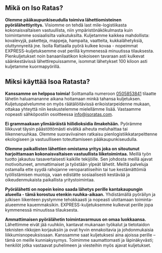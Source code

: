 
## Mikä on Iso Ratas?

**Olemme pääkaupunkiseudulla toimiva lähettiomisteinen pyörälähettiyritys.**
Visiomme on tehdä last mile-logistiikasta kokonaisvaltaisen vastuullista, niin ympäristönäkökulmasta kuin toimintamme sosiaalisilta vaikutuksilta.
Kuljetamme kaikkea mahdollista: kovalevyjä, paketteja, mappeja, hampaita, vaatteita, kukkalähetyksiä, oluttynnyreitä jne.
Isolla Rattaalla pyörä kulkee kovaa - nopeimmat EXPRESS-kuljetuksemme ovat perillä kymmenessä minuutissa tilauksesta.
Pienkuljetukset noin banaanilaatikon kokoiseen tavaraan asti kulkevat säänkestävissä lähettirepuissamme, isommat lähetykset 100 kiloon asti kuljetamme kuormapyörillä. 



## Miksi käyttää Isoa Ratasta?

**Kanssamme on helppoa toimia!**
Soittamalla numeroon [0505853841](tel:0505853841) tilaatte lähetin haluamananne aikana hoitamaan minkä tahansa kuljetuksen.
Kuljetuspalvelumme on myös räätälöitävissä erikoistarpeidenne mukaan, ottakaa yhteyttä niin keskustelemme mielellämme lisää.
Vastaamme nopeasti sähköpostiin osoitteessa [info@isoratas.com](mailto:info@isoratas.com).

**Ei grammaakaan ylimääräistä hiilidioksidia ilmakehään.**
Pyörämme liikkuvat täysin päästöttömästi eivätkä aiheuta meluhaittaa tai liikenneruuhkaa.
Olemme suoraviivainen ratkaisu pienlogistiikkatarpeittenne ekologiseen ja vastuulliseen toteuttamiseen pääkaupunkiseudulla.

**Olemme paikallisten lähettien omistama yritys joka on sitoutunut harjoittamaan kokonaisvaltaisen vastuullista liiketoimintaa.**
Meillä työn tuotto jakautuu tasavertaisesti kaikille tekijöille.
Sen johdosta meillä ajavat motivoituneet, ammattimaiset ja työstään ylpeät lähetit.
Meiltä palveluja ostamalla ette syydä rahojanne veroparatiiseihin tai tue kestämättömiä työllistämisen muotoja, vaan edistätte sosiaalisesti kestävää ja oikeudenmukaista paikallista yritystoimintaa.

**Pyörälähetti on nopein keino saada lähetys perille kantakaupungin alueella - tämä korostuu etenkin ruuhka-aikaan.**
Yhdistämällä pyöräilyn ja julkisen liikenteen pystymme tehokkaasti ja nopeasti ulottamaan toiminta-alueemme kauemmaksikin.
EXPRESS-kuljetuksemme kulkevat perille jopa kymmenessä minuutissa tilauksesta.

**Ammattimaisen pyörälähetin toimintavarmuus on omaa luokkaansa.**
Lähettimme eivät jää ruuhkiin, kantavat mukanaan työkalut ja tietotaidon teknisten rikkojen korjauksiin ja ovat hyvin ennakoitavia ja johdonmukaisia liikkumisnopeuksissaan.
Kanssamme saat kuljetuksesi aina ajoissa perille – tämä on meille kunniakysymys.
Toimimme saumattomasti ja läpinäkyvästi; henkilöt jotka vastaavat puhelimeen ja viesteihin myös ajavat kuljetukset.
